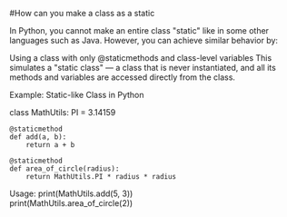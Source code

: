 #How can you make a class as a static

In Python, you cannot make an entire class "static" like in some other languages such as Java. However, you can achieve similar behavior by:

Using a class with only @staticmethods and class-level variables
This simulates a "static class" — a class that is never instantiated, and all its methods and variables are accessed directly from the class.

Example: Static-like Class in Python

class MathUtils:
    PI = 3.14159

    @staticmethod
    def add(a, b):
        return a + b

    @staticmethod
    def area_of_circle(radius):
        return MathUtils.PI * radius * radius
Usage:
print(MathUtils.add(5, 3))          
print(MathUtils.area_of_circle(2))   
